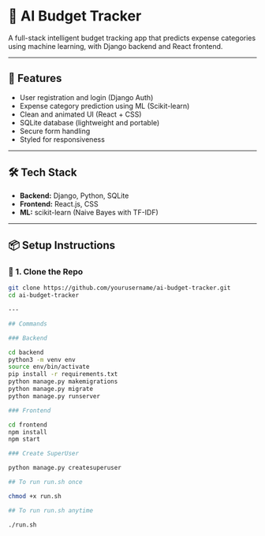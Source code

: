 # 🧠 AI Budget Tracker

A full-stack intelligent budget tracking app that predicts expense categories using machine learning, with Django backend and React frontend.

---

## 🌟 Features

- User registration and login (Django Auth)
- Expense category prediction using ML (Scikit-learn)
- Clean and animated UI (React + CSS)
- SQLite database (lightweight and portable)
- Secure form handling
- Styled for responsiveness

---

## 🛠 Tech Stack

- **Backend:** Django, Python, SQLite
- **Frontend:** React.js, CSS
- **ML:** scikit-learn (Naive Bayes with TF-IDF)

---

## 📦 Setup Instructions

### 🔁 1. Clone the Repo

```bash
git clone https://github.com/yourusername/ai-budget-tracker.git
cd ai-budget-tracker

---

## Commands

### Backend 

cd backend
python3 -m venv env
source env/bin/activate
pip install -r requirements.txt
python manage.py makemigrations
python manage.py migrate
python manage.py runserver

### Frontend

cd frontend
npm install
npm start

### Create SuperUser

python manage.py createsuperuser

## To run run.sh once

chmod +x run.sh

## To run run.sh anytime

./run.sh